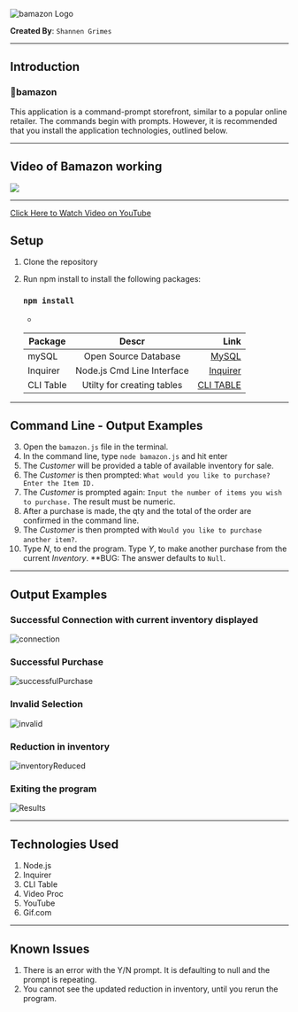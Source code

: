 ![bamazon Logo](/images/logo.png)

**Created By**: `Shannen Grimes`
- - -

## Introduction
### :small_orange_diamond:bamazon
This application is a command-prompt storefront, similar to a popular online retailer.  The commands begin with prompts.  However, it is recommended that you install the application technologies, outlined below.
- - - 

## Video of Bamazon working
![](https://j.gifs.com/VAroYv.gif)
- - -
[Click Here to Watch Video on YouTube](https://youtu.be/qILX-JfYB58)

## Setup

1. Clone the repository
2. Run npm install to install the following packages:

      ### `npm install`
      - 
      | Package       | Descr                        | Link                                                            |
      | ------------- |:-------------:               | -----:                                                          |
      | mySQL         | Open Source Database         | [MySQL](https://www.mysql.com/downloads/)                       |
      | Inquirer      | Node.js Cmd Line Interface   | [Inquirer](https://www.npmjs.com/package/inquirer)              |
      | CLI Table     | Utilty for creating tables   | [CLI TABLE](https://www.npmjs.com/package/cli-table)            |
- - - 

## Command Line - Output Examples

3. Open the `bamazon.js` file in the terminal.
4. In the command line, type `node bamazon.js` and hit enter
5. The *Customer* will be provided a table of available inventory for sale.
6. The *Customer* is then prompted: `What would you like to purchase? Enter the Item ID.`
7. The *Customer* is prompted again: `Input the number of items you wish to purchase.` The result must be numeric.
8. After a purchase is made, the qty and the total of the order are confirmed in the command line.
9. The *Customer* is then prompted with `Would you like to purchase another item?`. 
10. Type *N*, to end the program.  Type *Y*, to make another purchase from the current *Inventory*. **BUG: The answer defaults to `Null`.

 - - - 

 ## Output Examples

 ### Successful Connection with current inventory displayed
 ![connection](/images/connection.png)

 ### Successful Purchase
![successfulPurchase](/images/successfulPurchase.png) 

### Invalid Selection
![invalid](/images/invalid.png)

### Reduction in inventory
![inventoryReduced](/images/inventoryReduced.png)

### Exiting the program
![Results](/images/exit.png)

- - - 

## Technologies Used
1. Node.js
2. Inquirer
3. CLI Table
4. Video Proc
5. YouTube
6. Gif.com

- - - 

## Known Issues
1. There is an error with the Y/N prompt.  It is defaulting to null and the prompt is repeating.
2. You cannot see the updated reduction in inventory, until you rerun the program.




